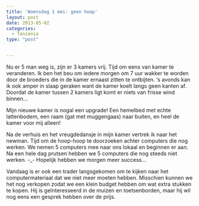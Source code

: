```yaml
---
title: 'Woensdag 1 mei: geen hoop'
layout: post
date: 2013-05-02
categories:
  - Tanzania
type: "post"


---
```

Nu er 5 man weg is, zijn er 3 kamers vrij. Tijd om eens van kamer te veranderen. Ik ben het beu om iedere morgen om 7 uur wakker te worden door de broeders die in de kamer ernaast zitten te ontbijten. &#8216;s avonds kan ik ook amper in slaap geraken want de kamer koelt langs geen kanten af. Doordat de kamer tussen 2 kamers ligt komt er niets van frisse wind binnen&#8230;

Mijn nieuwe kamer is nogal een upgrade! Een hemelbed met echte lattenbodem, een raam (gat met muggengaas) naar buiten, en heel de kamer voor mij alleen!

Na de verhuis en het vreugdedansje in mijn kamer vertrek ik naar het newman. Tijd om de hoop-hoop te doorzoeken achter computers die nog werken. We nemen 5 computers mee naar ons lokaal en beginnen er aan. Na een hele dag prutsen hebben we 5 computers die nog steeds niet werken. -_- Hopelijk hebben we morgen meer success&#8230;

Vandaag is er ook een trader langsgekomen om te kijken naar het computermateriaal dat we niet meer moeten hebben. Misschien kunnen we het nog verkopen zodat we een klein budget hebben om wat extra stukken te kopen. Hij is geïnteresseerd in de muizen en toetsenborden, maar hij wil nog eens een gesprek hebben over de prijs.
